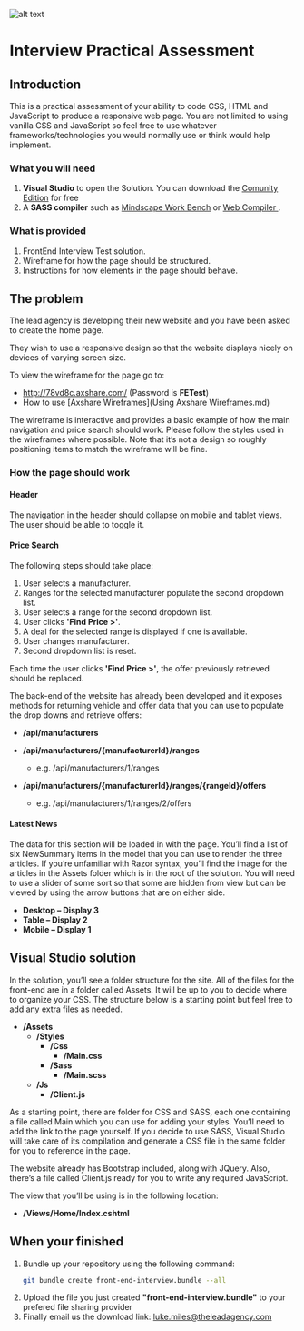 ![alt text][logo]

[logo]: http://theleadagency.com/Themes/TheLeadAgency/Public/images/logo.png "The Lead Agency Logo"

# Interview Practical Assessment

## Introduction

This is a practical assessment of your ability to code CSS, HTML and
JavaScript to produce a responsive web page. You are not limited to
using vanilla CSS and JavaScript so feel free to use whatever
frameworks/technologies you would normally use or think would help
implement.

### What you will need
1. **Visual Studio** to open the Solution. 
    You can download the [Comunity Edition](https://www.visualstudio.com/downloads/) for free
2. A **SASS compiler** such as [Mindscape Work Bench](https://marketplace.visualstudio.com/items?itemName=MindscapeLimited.MindscapeWebWorkbench) or [Web Compiler ](https://marketplace.visualstudio.com/items?itemName=MadsKristensen.WebCompiler).

### What is provided
1.  FrontEnd Interview Test solution.
2.  Wireframe for how the page should be structured.
3.  Instructions for how elements in the page should behave.

## The problem

The lead agency is developing their new website and you have been asked
to create the home page.

They wish to use a responsive design so that the website displays nicely
on devices of varying screen size. 

To view the wireframe for the page go to:
-   <http://78vd8c.axshare.com/> (Password is **FETest**)
-   How to use [Axshare Wireframes](Using Axshare Wireframes.md)

The wireframe is interactive and provides a basic example of how the
main navigation and price search should work. Please follow the styles
used in the wireframes where possible. Note that it’s not a design so
roughly positioning items to match the wireframe will be fine.

### How the page should work

#### Header

The navigation in the header should collapse on mobile and tablet views.
The user should be able to toggle it.

#### Price Search

The following steps should take place:

1.  User selects a manufacturer.
2.  Ranges for the selected manufacturer populate the second dropdown list.
3.  User selects a range for the second dropdown list.
4.  User clicks **'Find Price &gt;'**.
5.  A deal for the selected range is displayed if one is available.
6.  User changes manufacturer.
7.  Second dropdown list is reset.
    
Each time the user clicks **'Find Price &gt;'**, the offer previously
retrieved should be replaced.

The back-end of the website has already been developed and it exposes
methods for returning vehicle and offer data that you can use to
populate the drop downs and retrieve offers:

-   **/api/manufacturers**

-   **/api/manufacturers/{manufacturerId}/ranges**
    - e.g. /api/manufacturers/1/ranges

-   **/api/manufacturers/{manufacturerId}/ranges/{rangeId}/offers**
    - e.g. /api/manufacturers/1/ranges/2/offers

#### Latest News

The data for this section will be loaded in with the page. You’ll find a
list of six NewSummary items in the model that you can use to render the
three articles. If you’re unfamiliar with Razor syntax, you’ll find the
image for the articles in the Assets folder which is in the root of the
solution. You will need to use a slider of some sort so that some are
hidden from view but can be viewed by using the arrow buttons that are
on either side.

-   **Desktop – Display 3**
-   **Table – Display 2**
-   **Mobile – Display 1**

## Visual Studio solution

In the solution, you’ll see a folder structure for the site. All of the
files for the front-end are in a folder called Assets. It will be up to
you to decide where to organize your CSS. The structure below is a
starting point but feel free to add any extra files as needed.

-   **/Assets**
    -   **/Styles**
        -   **/Css**
            -   **/Main.css**
        -   **/Sass**
            -   **/Main.scss**
    -   **/Js**
        -   **/Client.js**

As a starting point, there are folder for CSS and SASS, each one
containing a file called Main which you can use for adding your styles.
You’ll need to add the link to the page yourself. If you decide to use
SASS, Visual Studio will take care of its compilation and generate a CSS
file in the same folder for you to reference in the page.

The website already has Bootstrap included, along with JQuery. Also,
there’s a file called Client.js ready for you to write any required
JavaScript.

The view that you’ll be using is in the following location:

-   **/Views/Home/Index.cshtml**


## When your finished
1. Bundle up your repository using the following command:
    ```bash
    git bundle create front-end-interview.bundle --all
    ```
2. Upload the file you just created **"front-end-interview.bundle"** to your prefered file sharing provider
3. Finally email us the download link: <luke.miles@theleadagency.com>
